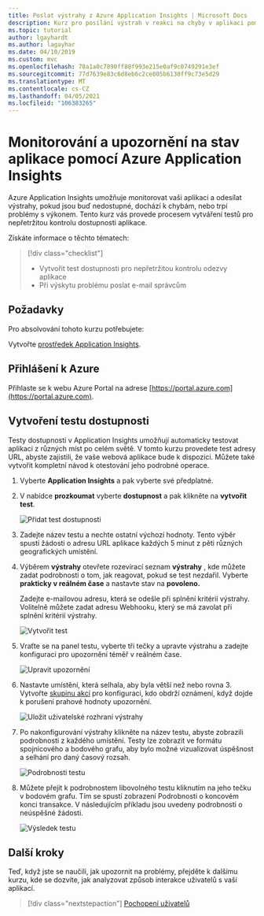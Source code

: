 ```yaml
---
title: Poslat výstrahy z Azure Application Insights | Microsoft Docs
description: Kurz pro posílání výstrah v reakci na chyby v aplikaci pomocí Azure Application Insights.
ms.topic: tutorial
author: lgayhardt
ms.author: lagayhar
ms.date: 04/10/2019
ms.custom: mvc
ms.openlocfilehash: 78a1a0c7890ff88f993e215e0af9c0749291e3ef
ms.sourcegitcommit: 77d7639e83c6d8eb6c2ce805b6130ff9c73e5d29
ms.translationtype: MT
ms.contentlocale: cs-CZ
ms.lasthandoff: 04/05/2021
ms.locfileid: "106383265"
---
```

# <a name="monitor-and-alert-on-application-health-with-azure-application-insights"></a>Monitorování a upozornění na stav aplikace pomocí Azure Application Insights

Azure Application Insights umožňuje monitorovat vaši aplikaci a odesílat výstrahy, pokud jsou buď nedostupné, dochází k chybám, nebo trpí problémy s výkonem.  Tento kurz vás provede procesem vytváření testů pro nepřetržitou kontrolu dostupnosti aplikace.

Získáte informace o těchto tématech:

> [!div class="checklist"]
> * Vytvořit test dostupnosti pro nepřetržitou kontrolu odezvy aplikace
> * Při výskytu problému poslat e-mail správcům

## <a name="prerequisites"></a>Požadavky

Pro absolvování tohoto kurzu potřebujete:

Vytvořte [prostředek Application Insights](../app/create-new-resource.md).

## <a name="sign-in-to-azure"></a>Přihlášení k Azure

Přihlaste se k webu Azure Portal na adrese [https://portal.azure.com](https://portal.azure.com).

## <a name="create-availability-test"></a>Vytvoření testu dostupnosti

Testy dostupnosti v Application Insights umožňují automaticky testovat aplikaci z různých míst po celém světě.   V tomto kurzu provedete test adresy URL, abyste zajistili, že vaše webová aplikace bude k dispozici.  Můžete také vytvořit kompletní návod k otestování jeho podrobné operace. 

1. Vyberte **Application Insights** a pak vyberte své předplatné.  

2. V nabídce **prozkoumat** vyberte **dostupnost** a pak klikněte na **vytvořit test**.

    ![Přidat test dostupnosti](media/tutorial-alert/add-test-001.png)

3. Zadejte název testu a nechte ostatní výchozí hodnoty.  Tento výběr spustí žádosti o adresu URL aplikace každých 5 minut z pěti různých geografických umístění.

4. Výběrem **výstrahy** otevřete rozevírací seznam **výstrahy** , kde můžete zadat podrobnosti o tom, jak reagovat, pokud se test nezdařil. Vyberte **prakticky v reálném čase** a nastavte stav na **povoleno.**

    Zadejte e-mailovou adresu, která se odešle při splnění kritérií výstrahy.  Volitelně můžete zadat adresu Webhooku, který se má zavolat při splnění kritérií výstrahy.

    ![Vytvořit test](media/tutorial-alert/create-test-001.png)

5. Vraťte se na panel testu, vyberte tři tečky a upravte výstrahu a zadejte konfiguraci pro upozornění téměř v reálném čase.

    ![Upravit upozornění](media/tutorial-alert/edit-alert-001.png)

6. Nastavte umístění, která selhala, aby byla větší než nebo rovna 3. Vytvořte [skupinu akcí](../alerts/action-groups.md) pro konfiguraci, kdo obdrží oznámení, když dojde k porušení prahové hodnoty upozornění.

    ![Uložit uživatelské rozhraní výstrahy](media/tutorial-alert/save-alert-001.png)

7. Po nakonfigurování výstrahy klikněte na název testu, abyste zobrazili podrobnosti z každého umístění. Testy lze zobrazit ve formátu spojnicového a bodového grafu, aby bylo možné vizualizovat úspěšnost a selhání pro daný časový rozsah.

    ![Podrobnosti testu](media/tutorial-alert/test-details-001.png)

8. Můžete přejít k podrobnostem libovolného testu kliknutím na jeho tečku v bodovém grafu. Tím se spustí zobrazení Podrobnosti o koncovém konci transakce. V následujícím příkladu jsou uvedeny podrobnosti o neúspěšné žádosti.

    ![Výsledek testu](media/tutorial-alert/test-result-001.png)
  
## <a name="next-steps"></a>Další kroky

Teď, když jste se naučili, jak upozornit na problémy, přejděte k dalšímu kurzu, kde se dozvíte, jak analyzovat způsob interakce uživatelů s vaší aplikací.

> [!div class="nextstepaction"]
> [Pochopení uživatelů](./tutorial-users.md)

